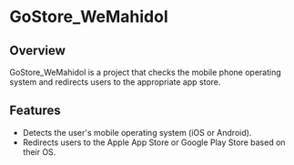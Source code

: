 # GoStore_WeMahidol

## Overview

GoStore_WeMahidol is a project that checks the mobile phone operating system and redirects users to the appropriate app store.

## Features

- Detects the user's mobile operating system (iOS or Android).
- Redirects users to the Apple App Store or Google Play Store based on their OS.